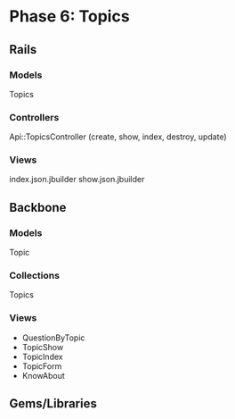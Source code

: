 # Phase 6: Topics

## Rails
### Models
Topics

### Controllers
Api::TopicsController (create, show, index, destroy, update)

### Views
index.json.jbuilder
show.json.jbuilder

## Backbone
### Models
Topic

### Collections
Topics

### Views
* QuestionByTopic
* TopicShow
* TopicIndex
* TopicForm
* KnowAbout

## Gems/Libraries
